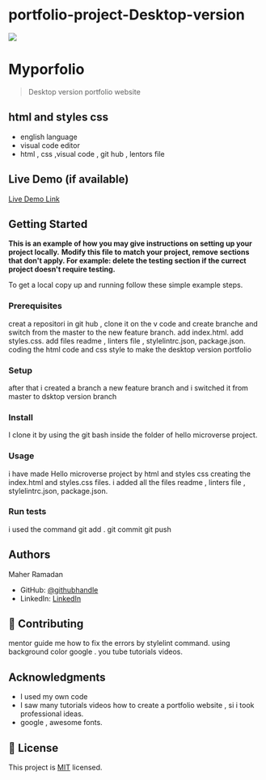 # portfolio-project-Desktop-version
![](https://github.com/maherramadan78/Myportfolio/tree/desktop-version)

# Myporfolio

>  Desktop version portfolio website 

## html and styles css

- english language
- visual code editor
- html , css ,visual code , git hub , lentors file

## Live Demo (if available)

[Live Demo Link](https://livedemo.com)


## Getting Started

**This is an example of how you may give instructions on setting up your project locally.**
**Modify this file to match your project, remove sections that don't apply. For example: delete the testing section if the currect project doesn't require testing.**


To get a local copy up and running follow these simple example steps.

### Prerequisites
creat a repositori in git hub , clone it on the v code and create branche and switch from the master to the new feature branch.
add index.html.
add styles.css.
add  files readme , linters file , stylelintrc.json, package.json.
coding the html code and css style to make the desktop version portfolio


### Setup
after that i created a branch a new feature branch and i switched it from master to dsktop version branch

### Install
I clone it by using the git bash inside the folder of hello microverse project.
### Usage
i have made Hello microverse project by html and styles css  creating the index.html and styles.css files.
i added all the files readme , linters file , stylelintrc.json, package.json.
### Run tests
i used the command git add .
git commit
git push

## Authors

Maher Ramadan

- GitHub: [@githubhandle](https://github.com/maherramadan78/Myportfolio/tree/desktop-version)
- LinkedIn: [LinkedIn](https://www.linkedin.com/in/maher-ramadan-655623a4/)


## 🤝 Contributing

mentor guide me how to fix the errors by stylelint command.
using background color 
google .
you tube tutorials videos. 

## Acknowledgments

- I used my own code
- I saw many tutorials videos how to create a portfolio website , si i took  professional ideas.
- google , awesome fonts.

## 📝 License

This project is [MIT](./LICENSE) licensed.
